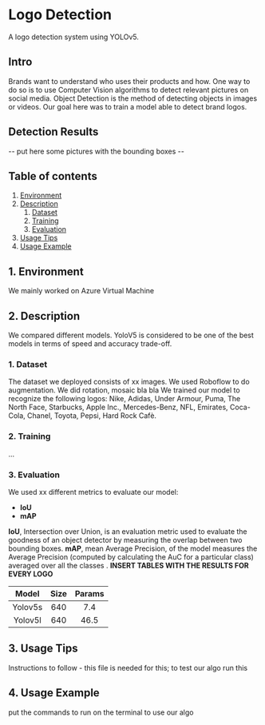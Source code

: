 # Logo Detection
A logo detection system using YOLOv5.

## Intro
Brands want to understand who uses their products and how. One way to do so is to use Computer Vision algorithms to detect relevant pictures on social media. Object Detection is the method of detecting objects in images or videos. 
Our goal here was to train a model able to detect brand logos.

## Detection Results
 -- put here some pictures with the bounding boxes --

## Table of contents
1. [ Environment ](#env)
2. [ Description ](#usage)
    1. [ Dataset ](#dataset)
    2. [ Training ](#train)
    3. [ Evaluation ](#eval)
3. [ Usage Tips ](#desc)
4. [ Usage Example ](#ex)

<a name="env"></a>
## 1. Environment
We mainly worked on Azure Virtual Machine 
 
<a name="desc"></a>
## 2. Description
We compared different models.
YoloV5 is considered to be one of the best models in terms of speed and accuracy trade-off.


<a name="dataset"></a>
### 1. Dataset
The dataset we deployed consists of xx images. We used Roboflow to do augmentation. We did rotation, mosaic bla bla
We trained our model to recognize the following logos: Nike, Adidas, Under Armour, Puma, The North Face, Starbucks, Apple Inc., Mercedes-Benz, NFL, Emirates, Coca-Cola, Chanel, Toyota, Pepsi, Hard Rock Cafè.

<a name="train"></a>
### 2. Training
...

<a name="eval"></a>
### 3. Evaluation
We used xx different metrics to evaluate our model:
  - **IoU**
  - **mAP**

**IoU**, Intersection over Union, is an evaluation metric used to evaluate the goodness of an object detector by measuring the overlap between two bounding boxes.
**mAP**, mean Average Precision, of the model measures the Average Precision (computed by calculating the AuC for a particular class) averaged over all the classes .
**INSERT TABLES WITH THE RESULTS FOR EVERY LOGO**

| Model | Size | Params |
| :-----: | :-: | :-: |
| Yolov5s | 640 | 7.4 |
| Yolov5l | 640 | 46.5 |

<a name="usage"></a>
## 3. Usage Tips
 Instructions to follow - this file is needed for this; to test our algo run this
 
 <a name="ex"></a>
## 4. Usage Example
put the commands to run on the terminal to use our algo
